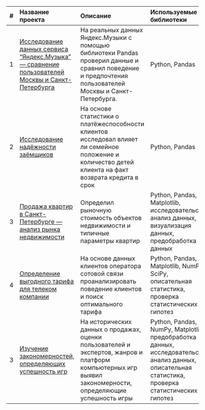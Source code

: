 |#| Название проекта | Описание | Используемые библиотеки |
| :--------------------| :-------------------- | :-------------------- |:--------------------|
|1| [Исследование данных сервиса “Яндекс.Музыка” — сравнение пользователей Москвы и Санкт-Петербурга](https://github.com/sharovsharov/data_analyst_practicum/tree/main/big_cities_music)| На реальных данных Яндекс.Музыки c помощью библиотеки Pandas проверил данные и сравнил поведение и предпочтения пользователей Москвы и Санкт-Петербурга.| Python, Pandas |
|2| [Исследование надёжности заёмщиков](https://github.com/sharovsharov/data_analyst_practicum/tree/main/credit_dep)| На основе статистики о платёжеспособности клиентов исследовал влияет ли семейное положение и количество детей клиента на факт возврата кредита в срок | Python, Pandas |
|3| [Продажа квартир в Санкт-Петербурге — анализ рынка недвижимости](https://github.com/sharovsharov/data_analyst_practicum/tree/main/research_apartment)| Определил рыночную стоимость объектов недвижимости и типичные параметры квартир| Python, Pandas, Matplotlib, исследовательский анализ данных, визуализация данных, предобработка данных |
|4| [Определение выгодного тарифа для телеком компании](https://github.com/sharovsharov/data_analyst_practicum/tree/main/telecom)| На основе данных клиентов оператора сотовой связи проанализировать поведение клиентов и поиск оптимального тарифа | Python, Pandas, Matplotlib, NumPy, SciPy, описательная статистика, проверка статистических гипотез |
|3| [Изучение закономерностей, определяющих успешность игр](https://github.com/sharovsharov/data_analyst_practicum/tree/main/gamedev)| На исторических данных о продажах, оценки пользователей и экспертов, жанров и платформ компьютерных игр выявил закономерности, определяющие успешность игры  | Python, Pandas, NumPy, Matplotlib, предобработка данных, исследовательский анализ данных, описательная статистика, проверка статистических гипотез |
